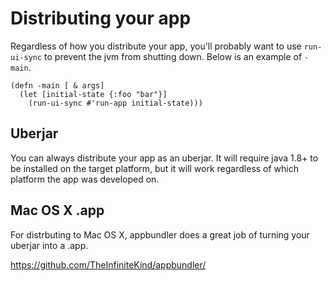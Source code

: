 # Distributing your app

Regardless of how you distribute your app, you'll probably want to use `run-ui-sync` to prevent the jvm from shutting down. Below is an example of `-main`.

```
(defn -main [ & args]
  (let [initial-state {:foo "bar"}]
    (run-ui-sync #'run-app initial-state)))
```


## Uberjar

You can always distribute your app as an uberjar. It will require java 1.8+ to be installed on the target platform, but it will work regardless of which platform the app was developed on.


## Mac OS X .app

For distrbuting to Mac OS X, appbundler does a great job of turning your uberjar into a .app.

https://github.com/TheInfiniteKind/appbundler/
